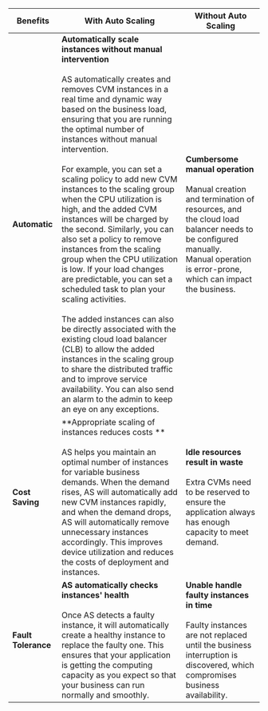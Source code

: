 | **Benefits** | **With Auto Scaling** | **Without Auto Scaling** |
| -------- | --------|-------- |
| **Automatic** | **Automatically scale instances without manual intervention**<br><br>AS automatically creates and removes CVM instances in a real time and dynamic way based on the business load, ensuring that you are running the optimal number of instances without manual intervention.</br><br>For example, you can set a scaling policy to add new CVM instances to the scaling group when the CPU utilization is high, and the added CVM instances will be charged by the second. Similarly, you can also set a policy to remove instances from the scaling group when the CPU utilization is low. If your load changes are predictable, you can set a scheduled task to plan your scaling activities.</br><br>The added instances can also be directly associated with the existing cloud load balancer (CLB) to allow the added instances in the scaling group to share the distributed traffic and to improve service availability. You can also send an alarm to the admin to keep an eye on any exceptions.</br> | **Cumbersome manual operation** <br><br>Manual creation and termination of resources, and the cloud load balancer needs to be configured manually.<br>Manual operation is error-prone, which can impact the business.</br> |
| **Cost Saving** | **Appropriate scaling of instances reduces costs **<br><br>AS helps you maintain an optimal number of instances for variable business demands. When the demand rises, AS will automatically add new CVM instances rapidly, and when the demand drops, AS will automatically remove unnecessary instances accordingly. This improves device utilization and reduces the costs of deployment and instances.</br> | **Idle resources result in waste**<br><br>Extra CVMs need to be reserved to ensure the application always has enough capacity to meet demand.</br> |
| **Fault Tolerance** |**AS automatically checks instances' health**<br/><br/> Once AS detects a faulty instance, it will automatically create a healthy instance to replace the faulty one. This ensures that your application is getting the computing capacity as you expect so that your business can run normally and smoothly.</br>| **Unable handle faulty instances in time**<br><br>Faulty instances are not replaced until the business interruption is discovered, which compromises business availability.</br>|
